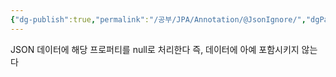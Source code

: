 ```yaml
---
{"dg-publish":true,"permalink":"/공부/JPA/Annotation/@JsonIgnore/","dgPassFrontmatter":true}
---
```


JSON 데이터에 해당 프로퍼티를 null로 처리한다
즉, 데이터에 아예 포함시키지 않는다